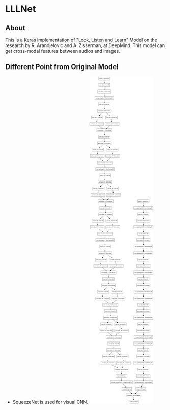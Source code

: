 # LLLNet
## About
This is a Keras implementation of ["Look, Listen and Learn"](https://arxiv.org/pdf/1705.08168.pdf) Model on the research by R. Arandjelovic and A. Zisserman, at DeepMind. This model can get cross-modal features between audios and images.

## Different Point from Original Model
- SqueezeNet is used for visual CNN.
![Model Figure](./figure/model.png)